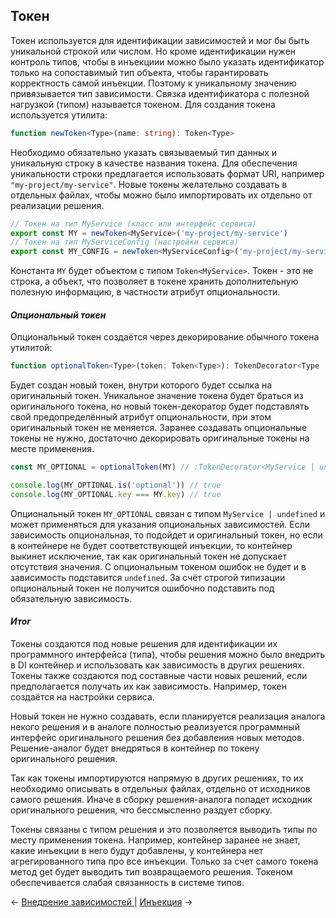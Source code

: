 ## Токен

Токен используется для идентификации зависимостей и мог бы быть уникальной строкой или числом. Но кроме идентификации нужен контроль типов, чтобы в инъекциии можно было указать идентификатор только на сопоставимый тип объекта, чтобы гарантировать корректность самой инъекции. Поэтому к уникальному значению привязывается тип зависимости. Связка идентификатора с полезной нагрузкой (типом) называется токеном. Для создания токена используется утилита:

```ts
function newToken<Type>(name: string): Token<Type>
```

Необходимо обязательно указать связываемый тип данных и уникальную строку в качестве названия токена. Для обеспечения уникальности строки предлагается использовать формат URI, например `"my-project/my-service"`. Новые токены желательно создавать в отдельных файлах, чтобы можно было импортировать их отдельно от реализации решения.

```ts
// Токен на тип MyService (класс или интерфейс сервиса)
export const MY = newToken<MyService>('my-project/my-service')
// Токен на тип MyServiceConfig (настройки сервиса)
export const MY_CONFIG = newToken<MyServiceConfig>('my-project/my-service/config')
```

Константа `MY` будет объектом с типом `Token<MyService>`. Токен - это не строка, а объект, что позволяет в токене хранить дополнительную полезную информацию, в частности атрибут опциональности.  
#### _Опциональный токен_

Опциональный токен создаётся через декорирование обычного токена утилитой:

```ts
function optionalToken<Type>(token: Token<Type>): TokenDecorator<Type | undefined>
```

Будет создан новый токен, внутри которого будет ссылка на оригинальный токен. Уникальное значение токена будет браться из оригинального токена, но новый токен-декоратор будет подставлять свой предопределённый атрибут опциональности, при этом оригинальный токен не меняется. Заранее создавать опциональные токены не нужно, достаточно декорировать оригинальные токены на месте применения. 

```ts
const MY_OPTIONAL = optionalToken(MY) // :TokenDecorator<MyService | undefined>

console.log(MY_OPTIONAL.is('optional')) // true
console.log(MY_OPTIONAL.key === MY.key) // true
```

Опциональный токен `MY_OPTIONAL` связан с типом `MyService | undefined` и может применяться для указания опциональных зависимостей. Если зависимость опциональная, то подойдет и оригинальный токен, но если в контейнере не будет соответствующей инъекции, то контейнер выкинет исключение, так как оригинальный токен не допускает отсутствия значения. С опциональным токеном ошибок не будет и в зависимость подставится `undefined`. За счёт строгой типизации опциональный токен не получится ошибочно подставить под обязательную зависимость. 
#### _Итог_

Токены создаются под новые решения для идентификации их программного интерфейса (типа), чтобы решения можно было внедрить в DI контейнер и использовать как зависимость в других решениях. Токены также создаются под составные части новых решений, если предполагается получать их как зависимость. Например, токен создаётся на настройки сервиса.

Новый токен не нужно создавать, если планируется реализация аналога некого решения и в аналоге полностью реализуется программный интерфейс оригинального решения без добавления новых методов. Решение-аналог будет внедряться в контейнер по токену оригинального решения.

Так как токены импортируются напрямую в других решениях, то их необходимо описывать в отдельных файлах, отдельно от исходников самого решения. Иначе в сборку решения-аналога попадет исходник оригинального решения, что бессмысленно раздует сборку. 

Токены связаны с типом решения и это позволяется выводить типы по месту применения токена. Например, контейнер заранее не знает, какие инъекции в него будут добавлены, у контейнера нет агрегированного типа про все инъекции. Только за счет самого токена метод get будет выводить тип возвращаемого решения. Токеном обеспечивается слабая связанность в системе типов.

← [Внедрение зависимостей ](dependency_management/dependency_injection.md) | [Инъекция](dependency_management/injection.md) →
